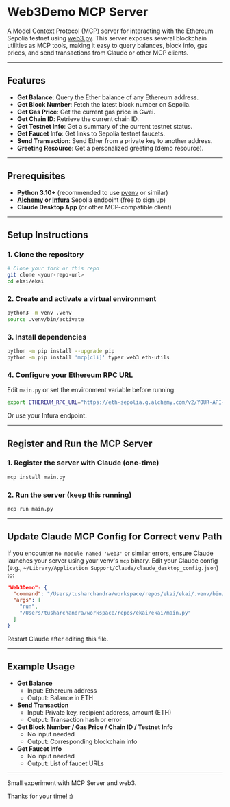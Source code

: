 # Web3Demo MCP Server

A Model Context Protocol (MCP) server for interacting with the Ethereum Sepolia testnet using [web3.py](https://web3py.readthedocs.io/). This server exposes several blockchain utilities as MCP tools, making it easy to query balances, block info, gas prices, and send transactions from Claude or other MCP clients.

---

## Features

- **Get Balance**: Query the Ether balance of any Ethereum address.
- **Get Block Number**: Fetch the latest block number on Sepolia.
- **Get Gas Price**: Get the current gas price in Gwei.
- **Get Chain ID**: Retrieve the current chain ID.
- **Get Testnet Info**: Get a summary of the current testnet status.
- **Get Faucet Info**: Get links to Sepolia testnet faucets.
- **Send Transaction**: Send Ether from a private key to another address.
- **Greeting Resource**: Get a personalized greeting (demo resource).

---

## Prerequisites

- **Python 3.10+** (recommended to use [pyenv](https://github.com/pyenv/pyenv) or similar)
- **[Alchemy](https://alchemy.com/) or [Infura](https://infura.io/)** Sepolia endpoint (free to sign up)
- **Claude Desktop App** (or other MCP-compatible client)

---

## Setup Instructions

### 1. Clone the repository

```bash
# Clone your fork or this repo
git clone <your-repo-url>
cd ekai/ekai
```

### 2. Create and activate a virtual environment

```bash
python3 -m venv .venv
source .venv/bin/activate
```

### 3. Install dependencies

```bash
python -m pip install --upgrade pip
python -m pip install 'mcp[cli]' typer web3 eth-utils
```

### 4. Configure your Ethereum RPC URL

Edit `main.py` or set the environment variable before running:

```bash
export ETHEREUM_RPC_URL="https://eth-sepolia.g.alchemy.com/v2/YOUR-API-KEY"
```
Or use your Infura endpoint.

---

## Register and Run the MCP Server

### 1. Register the server with Claude (one-time)

```bash
mcp install main.py
```

### 2. Run the server (keep this running)

```bash
mcp run main.py
```

---

## Update Claude MCP Config for Correct venv Path

If you encounter `No module named 'web3'` or similar errors, ensure Claude launches your server using your venv's `mcp` binary. Edit your Claude config (e.g., `~/Library/Application Support/Claude/claude_desktop_config.json`) to:

```json
"Web3Demo": {
  "command": "/Users/tusharchandra/workspace/repos/ekai/ekai/.venv/bin/mcp",
  "args": [
    "run",
    "/Users/tusharchandra/workspace/repos/ekai/ekai/main.py"
  ]
}
```

Restart Claude after editing this file.

---

## Example Usage

- **Get Balance**
  - Input: Ethereum address
  - Output: Balance in ETH
- **Send Transaction**
  - Input: Private key, recipient address, amount (ETH)
  - Output: Transaction hash or error
- **Get Block Number / Gas Price / Chain ID / Testnet Info**
  - No input needed
  - Output: Corresponding blockchain info
- **Get Faucet Info**
  - No input needed
  - Output: List of faucet URLs

---

Small experiment with MCP Server and web3.

Thanks for your time! :)